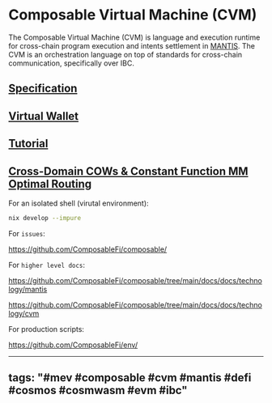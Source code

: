 # Composable Virtual Machine (CVM)

The Composable Virtual Machine (CVM) is language and execution runtime for cross-chain program execution and intents settlement in [MANTIS](https://docs.composable.finance/technology/mantis). The CVM is an orchestration language on top of standards for cross-chain communication, specifically over IBC.

## [Specification](https://docs.composable.finance/technology/cvm/specification)

## [Virtual Wallet](https://docs.composable.finance/technology/cvm/virtual-wallet)

## [Tutorial](https://docs.composable.finance/technology/cvm/tutorial)

## [Cross-Domain COWs & Constant Function MM Optimal Routing](https://github.com/ComposableFi/cvm/blob/main/Cross-Domain-COWs-&-Constant-Function-MM-Routing.pdf)

For an isolated shell (virutal environment):
```sh
nix develop --impure
```

For `issues`:

https://github.com/ComposableFi/composable/


For `higher level docs`:

https://github.com/ComposableFi/composable/tree/main/docs/docs/technology/mantis

https://github.com/ComposableFi/composable/tree/main/docs/docs/technology/cvm


For production scripts:

https://github.com/ComposableFi/env/

---
tags: "#mev #composable #cvm #mantis #defi #cosmos #cosmwasm #evm #ibc"
---
